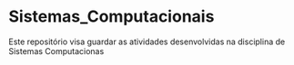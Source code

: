 # Sistemas_Computacionais
Este repositório visa guardar as atividades desenvolvidas na disciplina de Sistemas Computacionas
